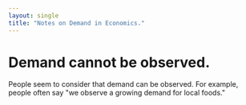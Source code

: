```yaml
---
layout: single
title: "Notes on Demand in Economics."
---
```


# Demand cannot be observed.

People seem to consider that demand can be observed. For example, people often say "we observe a growing demand for local foods."  
